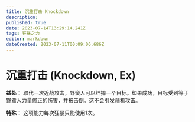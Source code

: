 ```yaml
---
title: 沉重打击 Knockdown
description: 
published: true
date: 2023-07-14T13:29:14.241Z
tags: 狂暴之力
editor: markdown
dateCreated: 2023-07-11T00:09:06.686Z
---
```


# 沉重打击 (Knockdown, Ex)

**益处：** 取代一次近战攻击，野蛮人可以绊摔一个目标。如果成功，目标受到等于野蛮人力量修正的伤害，并被击倒。这不会引发藉机攻击。

**特殊：** 这项能力每次狂暴只能使用1次。
